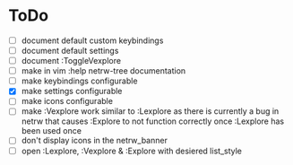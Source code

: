 # ToDo

- [ ] document default custom keybindings
- [ ] document default settings
- [ ] document :ToggleVexplore
- [ ] make in vim :help netrw-tree documentation
- [ ] make keybindings configurable
- [X] make settings configurable
- [ ] make icons configurable
- [ ] make :Vexplore work similar to :Lexplore as there is currently a bug in netrw that causes :Explore to not function correctly once :Lexplore has been used once
- [ ] don't display icons in the netrw_banner
- [ ] open :Lexplore, :Vexplore & :Explore with desiered list_style
